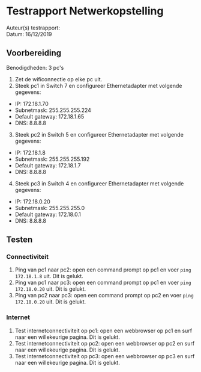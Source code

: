 # Testrapport Netwerkopstelling

Auteur(s) testrapport:   
Datum: 16/12/2019

## Voorbereiding

Benodigdheden: 3 pc's

1. Zet de wificonnectie op elke pc uit.
2. Steek pc1 in Switch 7 en configureer Ethernetadapter met volgende gegevens:

- IP: 172.18.1.70
- Subnetmask: 255.255.255.224
- Default gateway: 172.18.1.65
- DNS: 8.8.8.8

3. Steek pc2 in Switch 5 en configureer Ethernetadapter met volgende gegevens:

- IP: 172.18.1.8
- Subnetmask: 255.255.255.192
- Default gateway: 172.18.1.7
- DNS: 8.8.8.8

4. Steek pc3 in Switch 4 en configureer Ethernetadapter met volgende gegevens:

- IP: 172.18.0.20
- Subnetmask: 255.255.255.0
- Default gateway: 172.18.0.1
- DNS: 8.8.8.8

## Testen

### Connectiviteit

1. Ping van pc1 naar pc2: open een command prompt op pc1 en voer `ping 172.18.1.8` uit. Dit is gelukt.
2. Ping van pc1 naar pc3: open een command prompt op pc1 en voer `ping 172.18.0.20` uit. Dit is gelukt.
3. Ping van pc2 naar pc3: open een command prompt op pc2 en voer `ping 172.18.0.20` uit. Dit is gelukt.

### Internet

1. Test internetconnectiviteit op pc1: open een webbrowser op pc1 en surf naar een willekeurige pagina. Dit is gelukt.
2. Test internetconnectiviteit op pc2: open een webbrowser op pc2 en surf naar een willekeurige pagina. Dit is gelukt.
3. Test internetconnectiviteit op pc3: open een webbrowser op pc3 en surf naar een willekeurige pagina. Dit is gelukt.
